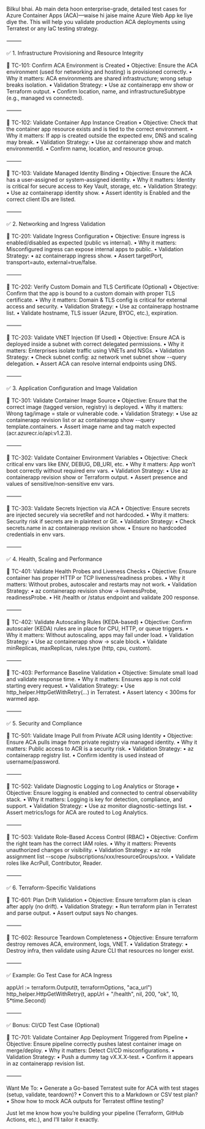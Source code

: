 Bilkul bhai. Ab main deta hoon enterprise-grade, detailed test cases for Azure Container Apps (ACA)—waise hi jaise maine Azure Web App ke liye diye the. This will help you validate production ACA deployments using Terratest or any IaC testing strategy.

⸻

✅ 1. Infrastructure Provisioning and Resource Integrity

🔸 TC-101: Confirm ACA Environment is Created
	•	Objective: Ensure the ACA environment (used for networking and hosting) is provisioned correctly.
	•	Why it matters: ACA environments are shared infrastructure; wrong setup breaks isolation.
	•	Validation Strategy:
	•	Use az containerapp env show or Terraform output.
	•	Confirm location, name, and infrastructureSubtype (e.g., managed vs connected).

⸻

🔸 TC-102: Validate Container App Instance Creation
	•	Objective: Check that the container app resource exists and is tied to the correct environment.
	•	Why it matters: If app is created outside the expected env, DNS and scaling may break.
	•	Validation Strategy:
	•	Use az containerapp show and match environmentId.
	•	Confirm name, location, and resource group.

⸻

🔸 TC-103: Validate Managed Identity Binding
	•	Objective: Ensure the ACA has a user-assigned or system-assigned identity.
	•	Why it matters: Identity is critical for secure access to Key Vault, storage, etc.
	•	Validation Strategy:
	•	Use az containerapp identity show.
	•	Assert identity is Enabled and the correct client IDs are listed.

⸻

✅ 2. Networking and Ingress Validation

🔸 TC-201: Validate Ingress Configuration
	•	Objective: Ensure ingress is enabled/disabled as expected (public vs internal).
	•	Why it matters: Misconfigured ingress can expose internal apps to public.
	•	Validation Strategy:
	•	az containerapp ingress show.
	•	Assert targetPort, transport=auto, external=true/false.

⸻

🔸 TC-202: Verify Custom Domain and TLS Certificate (Optional)
	•	Objective: Confirm that the app is bound to a custom domain with proper TLS certificate.
	•	Why it matters: Domain & TLS config is critical for external access and security.
	•	Validation Strategy:
	•	Use az containerapp hostname list.
	•	Validate hostname, TLS issuer (Azure, BYOC, etc.), expiration.

⸻

🔸 TC-203: Validate VNET Injection (If Used)
	•	Objective: Ensure ACA is deployed inside a subnet with correct delegated permissions.
	•	Why it matters: Enterprises isolate traffic using VNETs and NSGs.
	•	Validation Strategy:
	•	Check subnet config: az network vnet subnet show --query delegation.
	•	Assert ACA can resolve internal endpoints using DNS.

⸻

✅ 3. Application Configuration and Image Validation

🔸 TC-301: Validate Container Image Source
	•	Objective: Ensure that the correct image (tagged version, registry) is deployed.
	•	Why it matters: Wrong tag/image = stale or vulnerable code.
	•	Validation Strategy:
	•	Use az containerapp revision list or az containerapp show --query template.containers.
	•	Assert image name and tag match expected (acr.azurecr.io/api:v1.2.3).

⸻

🔸 TC-302: Validate Container Environment Variables
	•	Objective: Check critical env vars like ENV, DEBUG, DB_URI, etc.
	•	Why it matters: App won’t boot correctly without required env vars.
	•	Validation Strategy:
	•	Use az containerapp revision show or Terraform output.
	•	Assert presence and values of sensitive/non-sensitive env vars.

⸻

🔸 TC-303: Validate Secrets Injection via ACA
	•	Objective: Ensure secrets are injected securely via secretRef and not hardcoded.
	•	Why it matters: Security risk if secrets are in plaintext or Git.
	•	Validation Strategy:
	•	Check secrets.name in az containerapp revision show.
	•	Ensure no hardcoded credentials in env vars.

⸻

✅ 4. Health, Scaling and Performance

🔸 TC-401: Validate Health Probes and Liveness Checks
	•	Objective: Ensure container has proper HTTP or TCP liveness/readiness probes.
	•	Why it matters: Without probes, autoscaler and restarts may not work.
	•	Validation Strategy:
	•	az containerapp revision show → livenessProbe, readinessProbe.
	•	Hit /health or /status endpoint and validate 200 response.

⸻

🔸 TC-402: Validate Autoscaling Rules (KEDA-based)
	•	Objective: Confirm autoscaler (KEDA) rules are in place for CPU, HTTP, or queue triggers.
	•	Why it matters: Without autoscaling, apps may fail under load.
	•	Validation Strategy:
	•	Use az containerapp show → scale block.
	•	Validate minReplicas, maxReplicas, rules.type (http, cpu, custom).

⸻

🔸 TC-403: Performance Baseline Validation
	•	Objective: Simulate small load and validate response time.
	•	Why it matters: Ensures app is not cold starting every request.
	•	Validation Strategy:
	•	Use http_helper.HttpGetWithRetry(...) in Terratest.
	•	Assert latency < 300ms for warmed app.

⸻

✅ 5. Security and Compliance

🔸 TC-501: Validate Image Pull from Private ACR using Identity
	•	Objective: Ensure ACA pulls image from private registry via managed identity.
	•	Why it matters: Public access to ACR is a security risk.
	•	Validation Strategy:
	•	az containerapp registry list.
	•	Confirm identity is used instead of username/password.

⸻

🔸 TC-502: Validate Diagnostic Logging to Log Analytics or Storage
	•	Objective: Ensure logging is enabled and connected to central observability stack.
	•	Why it matters: Logging is key for detection, compliance, and support.
	•	Validation Strategy:
	•	Use az monitor diagnostic-settings list.
	•	Assert metrics/logs for ACA are routed to Log Analytics.

⸻

🔸 TC-503: Validate Role-Based Access Control (RBAC)
	•	Objective: Confirm the right team has the correct IAM roles.
	•	Why it matters: Prevents unauthorized changes or visibility.
	•	Validation Strategy:
	•	az role assignment list --scope /subscriptions/xxx/resourceGroups/xxx.
	•	Validate roles like AcrPull, Contributor, Reader.

⸻

✅ 6. Terraform-Specific Validations

🔸 TC-601: Plan Drift Validation
	•	Objective: Ensure terraform plan is clean after apply (no drift).
	•	Validation Strategy:
	•	Run terraform plan in Terratest and parse output.
	•	Assert output says No changes.

⸻

🔸 TC-602: Resource Teardown Completeness
	•	Objective: Ensure terraform destroy removes ACA, environment, logs, VNET.
	•	Validation Strategy:
	•	Destroy infra, then validate using Azure CLI that resources no longer exist.

⸻

✅ Example: Go Test Case for ACA Ingress

appUrl := terraform.Output(t, terraformOptions, "aca_url")
http_helper.HttpGetWithRetry(t, appUrl + "/health", nil, 200, "ok", 10, 5*time.Second)



⸻

✅ Bonus: CI/CD Test Case (Optional)

🔸 TC-701: Validate Container App Deployment Triggered from Pipeline
	•	Objective: Ensure pipeline correctly pushes latest container image on merge/deploy.
	•	Why it matters: Detect CI/CD misconfigurations.
	•	Validation Strategy:
	•	Push a dummy tag vX.X.X-test.
	•	Confirm it appears in az containerapp revision list.

⸻

Want Me To:
	•	Generate a Go-based Terratest suite for ACA with test stages (setup, validate, teardown)?
	•	Convert this to a Markdown or CSV test plan?
	•	Show how to mock ACA outputs for Terratest offline testing?

Just let me know how you’re building your pipeline (Terraform, GitHub Actions, etc.), and I’ll tailor it exactly.
